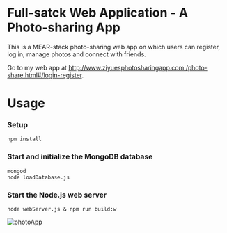 # Full-satck Web Application - A Photo-sharing App
This is a MEAR-stack photo-sharing web app on which users can register, log in, manage photos and connect with friends. 

Go to my web app at http://www.ziyuesphotosharingapp.com./photo-share.html#/login-register.

# Usage
### Setup
```
npm install
```
### Start and initialize the MongoDB database
```
mongod
node loadDatabase.js
```
### Start the Node.js web server
```
node webServer.js & npm run build:w
```


![photoApp](https://user-images.githubusercontent.com/55666152/92666877-447dec80-f2bf-11ea-97b9-c19895b78116.jpg)
